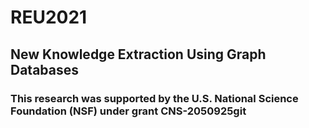 # REU2021
## New Knowledge Extraction Using Graph Databases

### This research was supported by the U.S. National Science Foundation (NSF) under grant CNS-2050925git